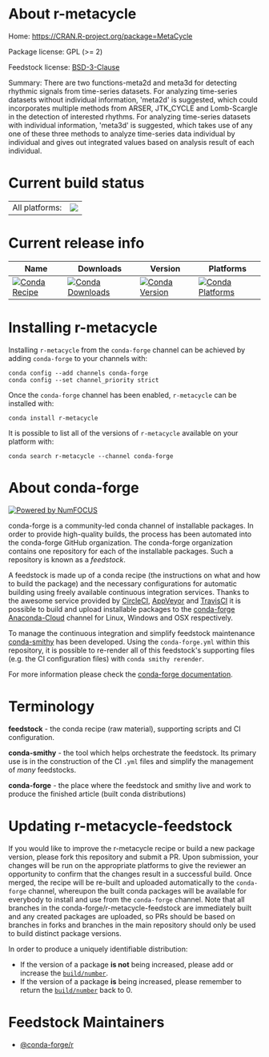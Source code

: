About r-metacycle
=================

Home: https://CRAN.R-project.org/package=MetaCycle

Package license: GPL (>= 2)

Feedstock license: [BSD-3-Clause](https://github.com/conda-forge/r-metacycle-feedstock/blob/master/LICENSE.txt)

Summary: There are two functions-meta2d and meta3d for detecting rhythmic signals from time-series datasets. For analyzing time-series datasets without individual information, 'meta2d' is  suggested, which could incorporates multiple methods from ARSER,  JTK_CYCLE and Lomb-Scargle in the detection of interested rhythms. For  analyzing time-series datasets with individual information, 'meta3d' is  suggested, which takes use of any one of these three methods to analyze  time-series data individual by individual and gives out integrated values  based on analysis result of each individual.

Current build status
====================


<table><tr><td>All platforms:</td>
    <td>
      <a href="https://dev.azure.com/conda-forge/feedstock-builds/_build/latest?definitionId=7304&branchName=master">
        <img src="https://dev.azure.com/conda-forge/feedstock-builds/_apis/build/status/r-metacycle-feedstock?branchName=master">
      </a>
    </td>
  </tr>
</table>

Current release info
====================

| Name | Downloads | Version | Platforms |
| --- | --- | --- | --- |
| [![Conda Recipe](https://img.shields.io/badge/recipe-r--metacycle-green.svg)](https://anaconda.org/conda-forge/r-metacycle) | [![Conda Downloads](https://img.shields.io/conda/dn/conda-forge/r-metacycle.svg)](https://anaconda.org/conda-forge/r-metacycle) | [![Conda Version](https://img.shields.io/conda/vn/conda-forge/r-metacycle.svg)](https://anaconda.org/conda-forge/r-metacycle) | [![Conda Platforms](https://img.shields.io/conda/pn/conda-forge/r-metacycle.svg)](https://anaconda.org/conda-forge/r-metacycle) |

Installing r-metacycle
======================

Installing `r-metacycle` from the `conda-forge` channel can be achieved by adding `conda-forge` to your channels with:

```
conda config --add channels conda-forge
conda config --set channel_priority strict
```

Once the `conda-forge` channel has been enabled, `r-metacycle` can be installed with:

```
conda install r-metacycle
```

It is possible to list all of the versions of `r-metacycle` available on your platform with:

```
conda search r-metacycle --channel conda-forge
```


About conda-forge
=================

[![Powered by NumFOCUS](https://img.shields.io/badge/powered%20by-NumFOCUS-orange.svg?style=flat&colorA=E1523D&colorB=007D8A)](http://numfocus.org)

conda-forge is a community-led conda channel of installable packages.
In order to provide high-quality builds, the process has been automated into the
conda-forge GitHub organization. The conda-forge organization contains one repository
for each of the installable packages. Such a repository is known as a *feedstock*.

A feedstock is made up of a conda recipe (the instructions on what and how to build
the package) and the necessary configurations for automatic building using freely
available continuous integration services. Thanks to the awesome service provided by
[CircleCI](https://circleci.com/), [AppVeyor](https://www.appveyor.com/)
and [TravisCI](https://travis-ci.com/) it is possible to build and upload installable
packages to the [conda-forge](https://anaconda.org/conda-forge)
[Anaconda-Cloud](https://anaconda.org/) channel for Linux, Windows and OSX respectively.

To manage the continuous integration and simplify feedstock maintenance
[conda-smithy](https://github.com/conda-forge/conda-smithy) has been developed.
Using the ``conda-forge.yml`` within this repository, it is possible to re-render all of
this feedstock's supporting files (e.g. the CI configuration files) with ``conda smithy rerender``.

For more information please check the [conda-forge documentation](https://conda-forge.org/docs/).

Terminology
===========

**feedstock** - the conda recipe (raw material), supporting scripts and CI configuration.

**conda-smithy** - the tool which helps orchestrate the feedstock.
                   Its primary use is in the construction of the CI ``.yml`` files
                   and simplify the management of *many* feedstocks.

**conda-forge** - the place where the feedstock and smithy live and work to
                  produce the finished article (built conda distributions)


Updating r-metacycle-feedstock
==============================

If you would like to improve the r-metacycle recipe or build a new
package version, please fork this repository and submit a PR. Upon submission,
your changes will be run on the appropriate platforms to give the reviewer an
opportunity to confirm that the changes result in a successful build. Once
merged, the recipe will be re-built and uploaded automatically to the
`conda-forge` channel, whereupon the built conda packages will be available for
everybody to install and use from the `conda-forge` channel.
Note that all branches in the conda-forge/r-metacycle-feedstock are
immediately built and any created packages are uploaded, so PRs should be based
on branches in forks and branches in the main repository should only be used to
build distinct package versions.

In order to produce a uniquely identifiable distribution:
 * If the version of a package **is not** being increased, please add or increase
   the [``build/number``](https://docs.conda.io/projects/conda-build/en/latest/resources/define-metadata.html#build-number-and-string).
 * If the version of a package **is** being increased, please remember to return
   the [``build/number``](https://docs.conda.io/projects/conda-build/en/latest/resources/define-metadata.html#build-number-and-string)
   back to 0.

Feedstock Maintainers
=====================

* [@conda-forge/r](https://github.com/conda-forge/r/)

